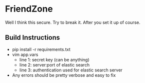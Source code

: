 FriendZone
==========
Well I think this secure. Try to break it. After you set it up of course.

Build Instructions
------------------
- pip install -r requirements.txt
- vim app.vars
    - line 1: secret key (can be anything)
    - line 2: server:port of elastic search
    - line 3: authentication used for elastic search server
- Any errors should be pretty verbose and easy to fix
